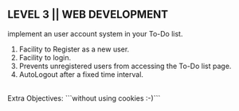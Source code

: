 ## LEVEL 3 || WEB DEVELOPMENT
implement an user account system in your To-Do list.
</br>      
1. Facility to Register as a new user.    
2. Facility to login.
3. Prevents unregistered users from accessing the To-Do list page.
4. AutoLogout after a fixed time interval.    
</br>    
Extra Objectives: ```without using cookies :-)```

